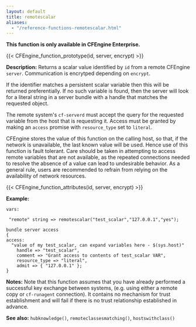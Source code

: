 ```yaml
---
layout: default
title: remotescalar
aliases:
  - "/reference-functions-remotescalar.html"
---
```


**This function is only available in CFEngine Enterprise.**

{{< CFEngine_function_prototype(id, server, encrypt) >}}

**Description:** Returns a scalar value identified by `id` from a remote CFEngine
`server`. Communication is encrytped depending on `encrypt`.

If the identifier matches a persistent scalar variable then this will be returned
preferentially. If no such variable is found, then the server will look for a
literal string in a server bundle with a handle that matches the requested object.

The remote system's `cf-serverd` must accept the query for the requested
variable from the host that is requesting it. Access must be granted by making
an `access` promise with `resource_type` set to `literal`.

CFEngine stores the value of this function on the calling host, so that, if the
network is unavailable, the last known value will be used. Hence use of this
function is fault tolerant. Care should be taken in attempting to access
remote variables that are not available, as the repeated connections
needed to resolve the absence of a value can lead to undesirable
behavior. As a general rule, users are recommended to refrain from
relying on the availability of network resources.

{{< CFEngine_function_attributes(id, server, encrypt) >}}

**Example:**

```cf3 {skip TODO}
vars:

 "remote" string => remotescalar("test_scalar","127.0.0.1","yes");
```

```cf3
bundle server access
{
access:
  "value of my test_scalar, can expand variables here - $(sys.host)"
    handle => "test_scalar",
    comment => "Grant access to contents of test_scalar VAR",
    resource_type => "literal",
    admit => { "127.0.0.1" };
}
```

**Notes:** Note that this function assumes that you have already performed a
successful key exchange between systems, (e.g. using either a remote
copy or `cf-runagent` connection). It contains no mechanism for trust
establishment and will fail if there is no trust relationship
established in advance.

**See also:** `hubknowledge()`, `remoteclassesmatching()`, `hostswithclass()`
